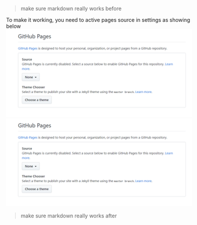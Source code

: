 >make sure markdown really works before

To make it working, you need to active pages source in settings as showing below
![how to active pages](Annotation%202019-06-19%20163156.png)
<img src="./Annotation 2019-06-19 163156.png">

>make sure markdown really works after
